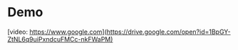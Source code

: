 # Demo

[video: https://www.google.com](https://drive.google.com/open?id=1BpGY-ZtNL6q9uiPxndcuFMCc-nkFWaPM)
